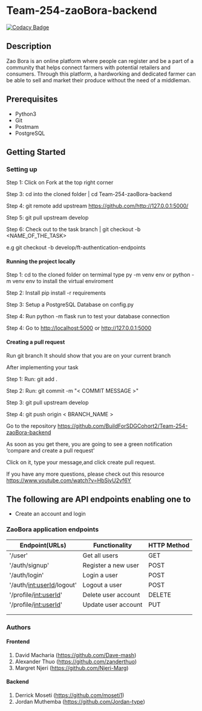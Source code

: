 # Team-254-zaoBora-backend

[![Codacy Badge](https://api.codacy.com/project/badge/Grade/1e73c36564264112b181e60608bdfd02)](https://app.codacy.com/gh/BuildForSDGCohort2/Team-254-zaoBora-backend?utm_source=github.com&utm_medium=referral&utm_content=BuildForSDGCohort2/Team-254-zaoBora-backend&utm_campaign=Badge_Grade_Settings)

## Description

Zao Bora is an online platform where people can register and be a part of a community that helps connect farmers with potential retailers and consumers. Through this platform, a hardworking and dedicated farmer can be able to sell and market their produce without the need of a middleman.

## Prerequisites

* Python3
* Git
* Postmam
* PostgreSQL

## Getting Started

### Setting up

Step 1: Click on Fork at the top right corner

Step 3: cd into the cloned folder | cd Team-254-zaoBora-backend

Step 4: git remote add upstream <https://github.com/http://127.0.0.1:5000/>

Step 5: git pull upstream develop

Step 6: Check out to the task branch | git checkout -b <NAME_OF_THE_TASK>

e.g git checkout -b develop/ft-authentication-endpoints

#### Running the project locally

Step 1: cd to the cloned folder on termimal type py -m venv env or python -m venv env to install the virtual enviroment

Step 2: Install pip install -r requirements

Step 3: Setup a PostgreSQL Database on config.py

Step 4: Run python -m flask run to test your database connection

Step 4: Go to <http://localhost:5000> or <http://127.0.0.1:5000>

#### Creating a pull request

Run git branch It should show that you are on your current branch

After implementing your task

Step 1: Run: git add .

Step 2: Run: git commit -m "< COMMIT MESSAGE >"

Step 3: git pull upstream develop

Step 4: git push origin < BRANCH_NAME >

Go to the repository <https://github.com/BuildForSDGCohort2/Team-254-zaoBora-backend>

As soon as you get there, you are going to see a green notification ‘compare and create a pull request’

Click on it, type your message,and click create pull request.

If you have any more questions, please check out this resource  <https://www.youtube.com/watch?v=HbSjyU2vf6Y>

## The following are API endpoints enabling one to

* Create an account and login

### ZaoBora application endpoints

| Endpoint(URLs)              | Functionality       | HTTP Method |
|-----------------------------|---------------------|-------------|
| '/user'                     | Get all users       | GET         |
| '/auth/signup'              | Register a new user | POST        |
| '/auth/login'               | Login a user        | POST        |
| '/auth/<int:userId>/logout' | Logout a user       | POST        |
| '/profile/<int:userId>'     | Delete user account | DELETE      |
| '/profile/<int:userId>'     | Update user account | PUT         |
|                             |                     |             |
|                             |                     |             |

### Authors

#### Frontend

1. David Macharia (<https://github.com/Dave-mash>)
2. Alexander Thuo (<https://github.com/zanderthuo>)
3. Margret Njeri (<https://github.com/Njeri-Marg>)

#### Backend

1. Derrick Moseti (<https://github.com/moseti1>)
2. Jordan Muthemba (<https://github.com/Jordan-type>)
